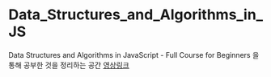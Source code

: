 # Data_Structures_and_Algorithms_in_JS

Data Structures and Algorithms in JavaScript - Full Course for Beginners 을 통해 공부한 것을 정리하는 공간
[영상링크](https://www.youtube.com/watch?v=t2CEgPsws3U&list=PLWKjhJtqVAbkso-IbgiiP48n-O-JQA9PJ&index=13)
